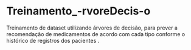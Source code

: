 # Treinamento_-rvoreDecis-o
Treinamento de dataset utilizando árvores de decisão, para prever a recomendação de medicamentos de acordo com cada tipo conforme o histórico de registros  dos pacientes .
